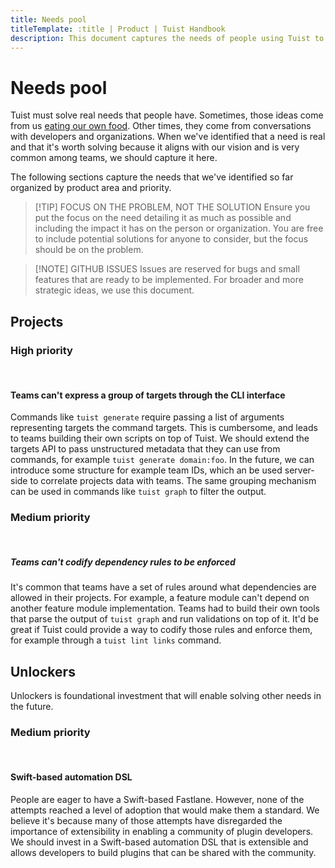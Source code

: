 ```yaml
---
title: Needs pool
titleTemplate: :title | Product | Tuist Handbook
description: This document captures the needs of people using Tuist to get ideas on how to improve the product.
---
```


# Needs pool

Tuist must solve real needs that people have.
Sometimes,
those ideas come from us [eating our own food](https://en.wikipedia.org/wiki/Eating_your_own_dog_food).
Other times,
they come from conversations with developers and organizations.
When we've identified that a need is real and that it's worth solving because it aligns with our vision and is very common among teams, we should capture it here.

The following sections capture the needs that we've identified so far organized by product area and priority.

> [!TIP] FOCUS ON THE PROBLEM, NOT THE SOLUTION
> Ensure you put the focus on the need detailing it as much as possible and including the impact it has on the person or organization. You are free to include potential solutions for anyone to consider, but the focus should be on the problem.

> [!NOTE] GITHUB ISSUES
> Issues are reserved for bugs and small features that are ready to be implemented. For broader and more strategic ideas, we use this document.

## Projects

### High priority

<br/>

#### Teams can't express a group of targets through the CLI interface

Commands like `tuist generate` require passing a list of arguments representing targets the command targets. This is cumbersome, and leads to teams building their own scripts on top of Tuist. We should extend the targets API to pass unstructured metadata that they can use from commands, for example `tuist generate domain:foo`. In the future, we can introduce some structure for example team IDs, which an be used server-side to correlate projects data with teams. The same grouping mechanism can be used in commands like `tuist graph` to filter the output.

### Medium priority

<br/>

##### Teams can't codify dependency rules to be enforced

It's common that teams have a set of rules around what dependencies are allowed in their projects. For example, a feature module can't depend on another feature module implementation. Teams had to build their own tools that parse the output of `tuist graph` and run validations on top of it. It'd be great if Tuist could provide a way to codify those rules and enforce them, for example through a `tuist lint links` command.


## Unlockers

Unlockers is foundational investment that will enable solving other needs in the future.

### Medium priority

<br/>

#### Swift-based automation DSL

People are eager to have a Swift-based Fastlane. However, none of the attempts reached a level of adoption that would make them a standard. We believe it's because many of those attempts have disregarded the importance of extensibility in enabling a community of plugin developers. We should invest in a Swift-based automation DSL that is extensible and allows developers to build plugins that can be shared with the community.
